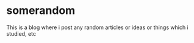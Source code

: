 # somerandom
This is a blog where i post any random articles or ideas or things which i studied, etc
